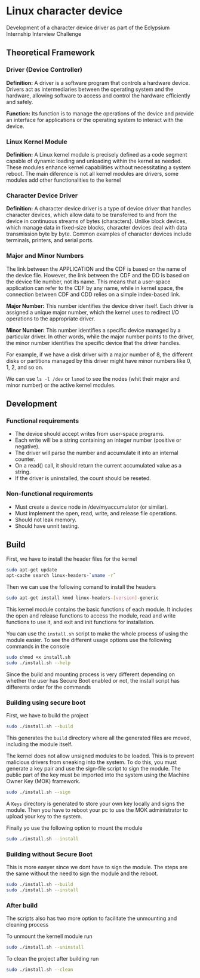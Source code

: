 # Linux character device
Development of a character device driver as part of the Eclypsium Internship Interview Challenge

## Theoretical Framework  
### Driver (Device Controller)

**Definition:** A driver is a software program that controls a hardware device. Drivers act as intermediaries between the operating system and the hardware, allowing software to access and control the hardware efficiently and safely.

**Function:** Its function is to manage the operations of the device and provide an interface for applications or the operating system to interact with the device.

### Linux Kernel Module

**Definition:** A Linux kernel module is precisely defined as a code segment capable of dynamic loading and unloading within the kernel as needed. These modules enhance kernel capabilities without necessitating a system reboot. The main diference is not all kernel modules are drivers, some modules add other functionalities to the kernel 

### Character Device Driver
**Definition:** A character device driver is a type of device driver that handles character devices, which allow data to be transferred to and from the device in continuous streams of bytes (characters). Unlike block devices, which manage data in fixed-size blocks, character devices deal with data transmission byte by byte. Common examples of character devices include terminals, printers, and serial ports.

### Major and Minor Numbers
The link between the APPLICATION and the CDF is based on the name of the device file. However, the link between the CDF and the DD is based on the device file number, not its name.
This means that a user-space application can refer to the CDF by any name, while in kernel space, the connection between CDF and CDD relies on a simple index-based link.

**Major Number:** This number identifies the device driver itself. Each driver is assigned a unique major number, which the kernel uses to redirect I/O operations to the appropriate driver.

**Minor Number:** This number identifies a specific device managed by a particular driver. In other words, while the major number points to the driver, the minor number identifies the specific device that the driver handles.

For example, if we have a disk driver with a major number of 8, the different disks or partitions managed by this driver might have minor numbers like 0, 1, 2, and so on.

We can use `ls -l /dev` or `lsmod` to see the nodes (whit their major and minor number) or the active kernel modules.

## Development

### Functional requirements

* The device should accept writes from user-space programs.
* Each write will be a string containing an integer number (positive or negative).
* The driver will parse the number and accumulate it into an internal counter.
* On a read() call, it should return the current accumulated value as a string.
* If the driver is uninstalled, the count should be reseted.

### Non-functional requirements

* Must create a device node in /dev/myaccumulator (or similar).
* Must implement the open, read, write, and release file operations.
* Should not leak memory.
* Should have unnit testing.

## Build

First, we have to install the header files for the kernel 

```bash
sudo apt-get update 
apt-cache search linux-headers-`uname -r`
```
Then we can use the following comand to install the headers

```bash
sudo apt-get install kmod linux-headers-[version]-generic
```

This kernel module contains the basic functions of each module. It includes the open and release functions to access the module, read and write functions to use it, and exit and init functions for installation.

You can use the `install.sh` script to make the whole process of using the module easier. To see the different usage options use the following commands in the console

```bash
sudo chmod +x install.sh
sudo ./install.sh --help
```
Since the build and mounting process is very different depending on whether the user has Secure Boot enabled or not, the install script has differents order for the commands

### Building using secure boot

First, we have to build the project

```bash
sudo ./install.sh --build
```
This generates the `build` directory where all the generated files are moved, including the module itself.

The kernel does not allow unsigned modules to be loaded. This is to prevent malicious drivers from sneaking into the system. To do this, you must generate a key pair and use the sign-file script to sign the module. The public part of the key must be imported into the system using the Machine Owner Key (MOK) framework.

```bash
sudo ./install.sh --sign
```
A `Keys` directory is generated to store your own key locally and signs the module. Then you have to reboot your pc to use the MOK administrator to upload your key to the system.

Finally yo use the following option to mount the module

```bash
sudo ./install.sh --install
```

### Building without Secure Boot

This is more easyer since we dont have to sign the module. The steps are the same without the need to sign the module and the reboot.

```bash
sudo ./install.sh --build
sudo ./install.sh --install
````
### After build

The scripts also has two more option to facilitate the unmounting and cleaning process

To unmount the kernell module run

```bash
sudo ./install.sh --uninstall
```
To clean the project after building run

```bash
sudo ./install.sh --clean
```


 









